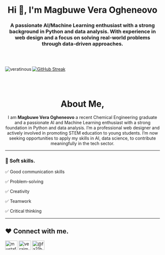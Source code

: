 
<h1 align="center">Hi 👋, I'm Magbuwe Vera Ogheneovo</h1>
<h3 align="center">A passionate AI/Machine Learning enthusiast with a strong background in Python and data analysis. With experience in web design and a focus on solving real-world problems through data-driven approaches.</h3>

<br></br>



<p><img align="left" src="https://github-readme-stats.vercel.app/api/top-langs?username=veratinous&theme=dark&show_icons=true&locale=en&layout=compact" alt="veratinous" /></p>

<a href="https://git.io/streak-stats"><img src="https://github-readme-streak-stats.herokuapp.com?user=veratinous&theme=dark&hide_border=true" alt="GitHub Streak" /></a>

<br></br>

<h1 align='center'> About Me, </h1>

<p align='center'> I am <b>Magbuwe Vera Ogheneovo</b> a recent Chemical Engineering graduate and a passionate AI and Machine Learning enthusiast with a strong foundation in Python and data analysis. I’m a professional web designer and actively involved in promoting STEM education to young students. I’m now seeking opportunities to apply my skills in AI, data science, to contribute meaningfully in the tech sector.</p>

<hr>

### 👔 Soft skills.

✅ Good communication skills

✅ Problem-solving

✅ Creativity

✅ Teamwork

✅ Critical thinking 

<hr>

## ❤ Connect with me.


<a href="https://www.linkedin.com/in/vera-magbuwe" target="blank"><img align="center" src="https://raw.githubusercontent.com/rahuldkjain/github-profile-readme-generator/master/src/images/icons/Social/linked-in-alt.svg" alt="mustafahassan2001/" height="30" width="40" /></a>
<a href="https://www.instagram.com/veratinous/" target="blank"><img align="center" src="https://raw.githubusercontent.com/rahuldkjain/github-profile-readme-generator/master/src/images/icons/Social/instagram.svg" alt="veraimg" height="30" width="40" /></a>
<a href="https://medium.com/@magbuwevera7" target="blank"><img align="center" src="https://raw.githubusercontent.com/rahuldkjain/github-profile-readme-generator/master/src/images/icons/Social/medium.svg" alt="@fa21bscs0030" height="30" width="40" /></a>
</p>

